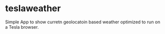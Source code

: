 # teslaweather

Simple App to show curretn geolocatoin based weather optimized to run on a Tesla browser.
